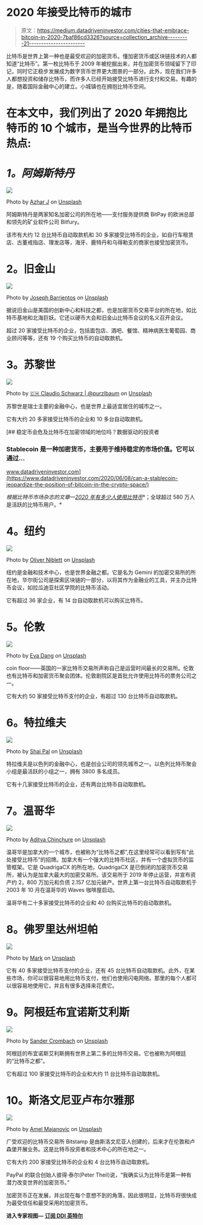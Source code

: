 # 2020 年接受比特币的城市

> 原文：<https://medium.datadriveninvestor.com/cities-that-embrace-bitcoin-in-2020-7baf86cd3326?source=collection_archive---------21----------------------->

比特币是世界上第一种也是最受欢迎的加密货币。懂加密货币或区块链技术的人都知道“比特币”。第一枚比特币于 2009 年被挖掘出来，并在加密货币领域留下了印记，同时它正稳步发展成为数字货币世界更大图景的一部分。此外，现在我们许多人都想投资和储存比特币，而许多人已经开始接受比特币进行支付和交易。有趣的是，随着国际金融中心的建立。小城镇也在拥抱比特币空间。

# **在本文中，我们列出了 2020 年拥抱比特币的 10 个城市，是当今世界的比特币热点:**

# ***1。阿姆斯特丹***

![](img/55c8eea6922c0473dd00d6d8952b6148.png)

Photo by [Azhar J](https://unsplash.com/@azhrjl?utm_source=medium&utm_medium=referral) on [Unsplash](https://unsplash.com?utm_source=medium&utm_medium=referral)

阿姆斯特丹是两家知名加密公司的所在地——支付服务提供商 BitPay 的欧洲总部和领先的矿业软件公司 Bitfury。

该市有大约 12 台比特币自动取款机和 30 多家接受比特币的企业，如自行车租赁店、古董戒指店、理发店等，海牙、鹿特丹和乌得勒支的商家也接受加密货币。

# **2。旧金山**

![](img/248a699aa64f65b0593131881cad9a04.png)

Photo by [Joseph Barrientos](https://unsplash.com/@jbcreate_?utm_source=medium&utm_medium=referral) on [Unsplash](https://unsplash.com?utm_source=medium&utm_medium=referral)

据说旧金山是美国的创新中心和科技之都，也是加密货币交易平台的所在地，如比特币基地和北海巨妖。它还以硬币大会和旧金山比特币会议的名义召开会议。

超过 20 家接受比特币的企业，包括面包店、酒吧、餐馆、精神病医生葡萄园、商业顾问等等，还有 19 个购买比特币的自动取款机。

# **3。苏黎世**

![](img/4f941ea53b29e023b1e70a8927cb5e0b.png)

Photo by [🇨🇭 Claudio Schwarz | @purzlbaum](https://unsplash.com/@purzlbaum?utm_source=medium&utm_medium=referral) on [Unsplash](https://unsplash.com?utm_source=medium&utm_medium=referral)

苏黎世是瑞士主要的金融中心，也是世界上最适宜居住的城市之一。

它有大约 20 多家接受比特币的企业和 10 多台自动取款机。

[](https://www.datadriveninvestor.com/2020/06/08/can-a-stablecoin-jeopardize-the-position-of-bitcoin-in-the-crypto-space/) [## 稳定币会危及比特币在加密领域的地位吗？数据驱动的投资者

### Stablecoin 是一种加密货币，主要用于维持稳定的市场价值。它可以通过…

www.datadriveninvestor.com](https://www.datadriveninvestor.com/2020/06/08/can-a-stablecoin-jeopardize-the-position-of-bitcoin-in-the-crypto-space/) 

*根据比特币市场杂志的文章—*[*2020 年有多少人使用比特币*](https://www.bitcoinmarketjournal.com/how-many-people-use-bitcoin/#:~:text=While%20active%20bitcoin%20users%20are,another%20736%20million%20users%20globally.)*；全球超过 580 万人是活跃的比特币用户。*

# **4。纽约**

![](img/3af36a2cd1eac4726010413b8423dc39.png)

Photo by [Oliver Niblett](https://unsplash.com/@ojnibl?utm_source=medium&utm_medium=referral) on [Unsplash](https://unsplash.com?utm_source=medium&utm_medium=referral)

纽约是金融和技术中心，也是世界金融之都。它是名为 Gemini 的加密交易所的所在地，华尔街公司是探索区块链的一部分，以将其作为金融业的工具，并主办比特币会议，如拉瓜迪亚社区学院的比特币活动。

它有超过 36 家企业，有 14 台自动取款机可以购买比特币。

# **5。伦敦**

![](img/b43be5fd1f5397c5cd92ac9af286382c.png)

Photo by [Eva Dang](https://unsplash.com/@evantdang?utm_source=medium&utm_medium=referral) on [Unsplash](https://unsplash.com?utm_source=medium&utm_medium=referral)

coin floor——英国的一家比特币交易所声称自己是运营时间最长的交易所。伦敦也有比特币和加密货币聚会团体。伦敦剧院区是首批允许使用比特币的票务公司之一。

它有大约 50 家接受比特币支付的企业，有超过 130 台比特币自动取款机。

# **6。特拉维夫**

![](img/2747359f4323dff15b6d30c771f51305.png)

Photo by [Shai Pal](https://unsplash.com/@shaipal?utm_source=medium&utm_medium=referral) on [Unsplash](https://unsplash.com?utm_source=medium&utm_medium=referral)

特拉维夫是以色列的金融中心，也是创业公司的领先城市之一。以色列比特币聚会小组是最活跃的小组之一，拥有 3800 多名成员。

它有十几家接受比特币的企业，还有两台比特币自动取款机。

# **7。温哥华**

![](img/f16c676dcac989eb36eee9a57971fc56.png)

Photo by [Aditya Chinchure](https://unsplash.com/@adityachinchure?utm_source=medium&utm_medium=referral) on [Unsplash](https://unsplash.com?utm_source=medium&utm_medium=referral)

温哥华是加拿大的一个城市，也被称为“比特币之都”,在这里经常可以看到写有“此处接受比特币”的招牌。加拿大有一个强大的比特币社区，并有一个虚拟货币的监管框架。它是 QuadrigaCX 的所在地，QuadrigaCX 是已倒闭的加密货币交易所，被认为是加拿大最大的加密交易所。该交易所于 2019 年停止运营，并宣布资产约 2，800 万加元和负债 2.157 亿加元破产。世界上第一台比特币自动取款机于 2003 年 10 月在温哥华的 Waves 咖啡屋启动。

温哥华有二十多家接受比特币的企业和 40 台购买比特币的自动取款机。

# **8。佛罗里达州坦帕**

![](img/579329350dd38cfa761f463a557b7d4d.png)

Photo by [Mark](https://unsplash.com/@mprage?utm_source=medium&utm_medium=referral) on [Unsplash](https://unsplash.com?utm_source=medium&utm_medium=referral)

它有 40 多家接受比特币支付的企业，还有 45 台比特币自动取款机。此外，在某些市场，你可以很容易地用比特币支付，他们也使用闪电网络。那里的每个人都可以很容易地使用它，并且有很多选择来花费它。

# **9。阿根廷布宜诺斯艾利斯**

![](img/c8a9adfd8be5626e133e92bcb2151544.png)

Photo by [Sander Crombach](https://unsplash.com/@sandercrombach?utm_source=medium&utm_medium=referral) on [Unsplash](https://unsplash.com?utm_source=medium&utm_medium=referral)

阿根廷的布宜诺斯艾利斯拥有世界上第二多的比特币交易。它也被称为阿根廷的“比特币之都”。

它有超过 100 家接受比特币的企业和大约 11 台比特币自动取款机。

# **10。斯洛文尼亚卢布尔雅那**

![](img/595b19bd140858d29636b0937b32eec4.png)

Photo by [Amel Majanovic](https://unsplash.com/@just_amelo?utm_source=medium&utm_medium=referral) on [Unsplash](https://unsplash.com?utm_source=medium&utm_medium=referral)

广受欢迎的比特币交易所 Bitstamp 是由斯洛文尼亚人创建的，后来才在伦敦和卢森堡开展业务。这是比特币投资者和技术中心的所在地之一。

它有大约 200 家接受比特币的企业和 4 台比特币自动取款机。

PayPal 的联合创始人彼得·泰尔(Peter Theil)说，“我确实认为比特币是第一种有潜力改变世界的加密货币。”

加密货币正在发展，并出现在每个意想不到的角落，因此很明显，比特币将很快成为最受信任和最受采用的加密货币。

**进入专家视图—** [**订阅 DDI 英特尔**](https://datadriveninvestor.com/ddi-intel)